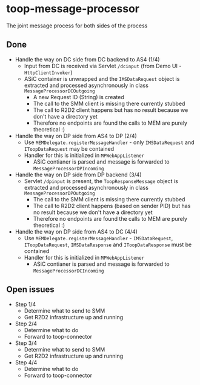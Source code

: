 # toop-message-processor
The joint message process for both sides of the process

## Done
* Handle the way on DC side from DC backend to AS4 (1/4)
  * Input from DC is received via Servlet `/dcinput` (from Demo UI - `HttpClientInvoker`)
  * ASiC container is unwrapped and the `IMSDataRequest` object is extracted and processed asynchronously in class `MessageProcessorDCOutgoing`
    * A new Request ID (String) is created
    * The call to the SMM client is missing there currently stubbed
    * The call to R2D2 client happens but has no result because we don't have a directory yet
    * Therefore no endpoints are found the calls to MEM are purely theoretical :)
* Handle the way on DP side from AS4 to DP (2/4)
  * Use `MEMDelegate.registerMessageHandler` - only `IMSDataRequest` and `IToopDataRequest` may be contained
  * Handler for this is initialized in `MPWebAppListener`
    * ASiC contianer is parsed and message is forwarded to `MessageProcessorDPIncoming`
* Handle the way on DP side from DP backend (3/4)
  * Servlet `/dpinput` is present, the `ToopResponseMessage` object is extracted and processed asynchronously in class `MessageProcessorDPOutgoing`
    * The call to the SMM client is missing there currently stubbed
    * The call to R2D2 client happens (based on sender PID) but has no result because we don't have a directory yet
    * Therefore no endpoints are found the calls to MEM are purely theoretical :)
* Handle the way on DP side from AS4 to DC (4/4)
  * Use `MEMDelegate.registerMessageHandler` - `IMSDataRequest`, `IToopDataRequest`, `IMSDataResponse` and `IToopDataResponse` must be contained
  * Handler for this is initialized in `MPWebAppListener`
    * ASiC contianer is parsed and message is forwarded to `MessageProcessorDCIncoming`

## Open issues

* Step 1/4
  * Determine what to send to SMM
  * Get R2D2 infrastructure up and running
* Step 2/4
  * Determine what to do
  * Forward to toop-connector
* Step 3/4
  * Determine what to send to SMM
  * Get R2D2 infrastructure up and running
* Step 4/4
  * Determine what to do
  * Forward to toop-connector
  